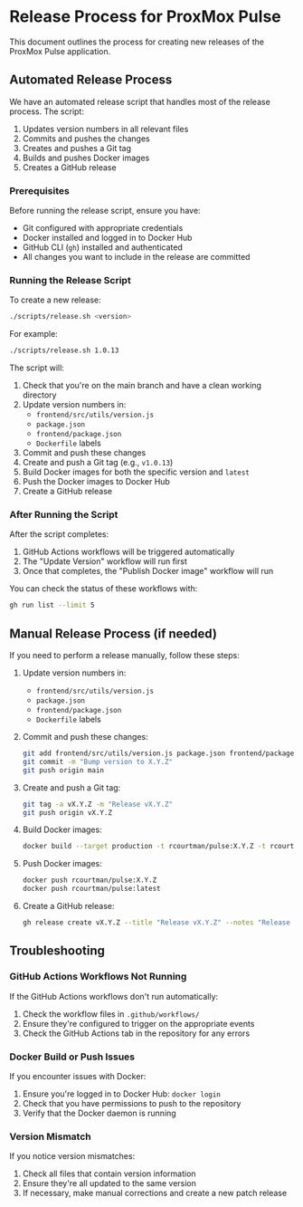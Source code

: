 # Release Process for ProxMox Pulse

This document outlines the process for creating new releases of the ProxMox Pulse application.

## Automated Release Process

We have an automated release script that handles most of the release process. The script:

1. Updates version numbers in all relevant files
2. Commits and pushes the changes
3. Creates and pushes a Git tag
4. Builds and pushes Docker images
5. Creates a GitHub release

### Prerequisites

Before running the release script, ensure you have:

- Git configured with appropriate credentials
- Docker installed and logged in to Docker Hub
- GitHub CLI (`gh`) installed and authenticated
- All changes you want to include in the release are committed

### Running the Release Script

To create a new release:

```bash
./scripts/release.sh <version>
```

For example:

```bash
./scripts/release.sh 1.0.13
```

The script will:

1. Check that you're on the main branch and have a clean working directory
2. Update version numbers in:
   - `frontend/src/utils/version.js`
   - `package.json`
   - `frontend/package.json`
   - `Dockerfile` labels
3. Commit and push these changes
4. Create and push a Git tag (e.g., `v1.0.13`)
5. Build Docker images for both the specific version and `latest`
6. Push the Docker images to Docker Hub
7. Create a GitHub release

### After Running the Script

After the script completes:

1. GitHub Actions workflows will be triggered automatically
2. The "Update Version" workflow will run first
3. Once that completes, the "Publish Docker image" workflow will run

You can check the status of these workflows with:

```bash
gh run list --limit 5
```

## Manual Release Process (if needed)

If you need to perform a release manually, follow these steps:

1. Update version numbers in:
   - `frontend/src/utils/version.js`
   - `package.json`
   - `frontend/package.json`
   - `Dockerfile` labels

2. Commit and push these changes:
   ```bash
   git add frontend/src/utils/version.js package.json frontend/package.json Dockerfile
   git commit -m "Bump version to X.Y.Z"
   git push origin main
   ```

3. Create and push a Git tag:
   ```bash
   git tag -a vX.Y.Z -m "Release vX.Y.Z"
   git push origin vX.Y.Z
   ```

4. Build Docker images:
   ```bash
   docker build --target production -t rcourtman/pulse:X.Y.Z -t rcourtman/pulse:latest .
   ```

5. Push Docker images:
   ```bash
   docker push rcourtman/pulse:X.Y.Z
   docker push rcourtman/pulse:latest
   ```

6. Create a GitHub release:
   ```bash
   gh release create vX.Y.Z --title "Release vX.Y.Z" --notes "Release notes here"
   ```

## Troubleshooting

### GitHub Actions Workflows Not Running

If the GitHub Actions workflows don't run automatically:

1. Check the workflow files in `.github/workflows/`
2. Ensure they're configured to trigger on the appropriate events
3. Check the GitHub Actions tab in the repository for any errors

### Docker Build or Push Issues

If you encounter issues with Docker:

1. Ensure you're logged in to Docker Hub: `docker login`
2. Check that you have permissions to push to the repository
3. Verify that the Docker daemon is running

### Version Mismatch

If you notice version mismatches:

1. Check all files that contain version information
2. Ensure they're all updated to the same version
3. If necessary, make manual corrections and create a new patch release 